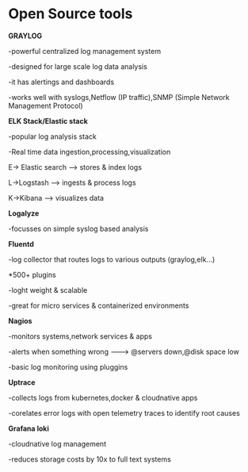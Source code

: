 # Open Source tools
**GRAYLOG**

-powerful centralized log management system

-designed for large scale log data analysis

-it has alertings and dashboards

-works well with syslogs,Netflow (IP traffic),SNMP (Simple Network Management Protocol)

**ELK Stack/Elastic stack**

-popular log analysis stack

-Real time data ingestion,processing,visualization

E-> Elastic search --> stores & index logs

L->Logstash --> ingests & process logs

K->Kibana --> visualizes data

**Logalyze**

-focusses on simple syslog based analysis

**Fluentd**

-log collector that routes logs to various outputs (graylog,elk...)

*500+ plugins

-loght weight & scalable

-great for micro services & containerized environments

**Nagios**

-monitors systems,network services & apps

-alerts when something wrong ---> @servers down,@disk space low

-basic log monitoring using pluggins

**Uptrace**

-collects logs from kubernetes,docker & cloudnative apps

-corelates error logs with open telemetry traces to identify root causes

**Grafana loki**

-cloudnative log management

-reduces storage costs by 10x to full text systems
